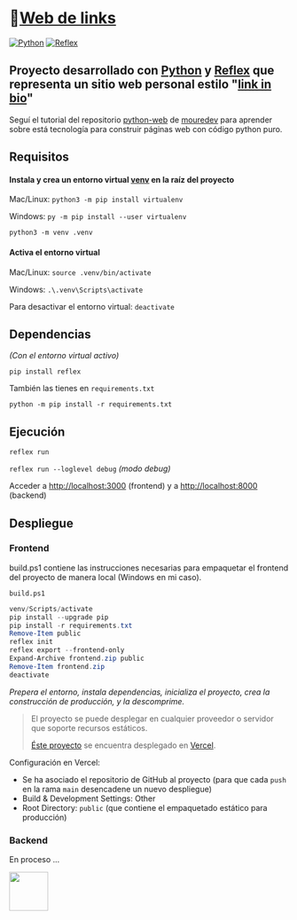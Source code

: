 # 📎[Web de links](https://web-links-hazel.vercel.app/)

[![Python](https://img.shields.io/badge/Python-3.11+-yellow?style=for-the-badge&logo=python&logoColor=white&labelColor=101010)](https://python.org)
[![Reflex](https://img.shields.io/badge/Reflex-0.4.5+-5646ED?style=for-the-badge&logo=reflex&logoColor=white&labelColor=101010)](https://reflex.dev)

## Proyecto desarrollado con [Python](https://www.python.org/) y [Reflex](https://reflex.dev/) que representa un sitio web personal estilo "[link in bio](https://web-links-hazel.vercel.app/)"

Seguí el tutorial del repositorio [python-web](https://github.com/mouredev/python-web) de [mouredev](https://mouredev.com/) para aprender sobre está tecnología para construir páginas web con código python puro.

## Requisitos

#### Instala y crea un entorno virtual [venv](https://packaging.python.org/en/latest/guides/installing-using-pip-and-virtual-environments/) en la raíz del proyecto
Mac/Linux: `python3 -m pip install virtualenv`

Windows: `py -m pip install --user virtualenv`

`python3 -m venv .venv`

#### Activa el entorno virtual 
Mac/Linux: `source .venv/bin/activate`

Windows: `.\.venv\Scripts\activate`

Para desactivar el entorno virtual: `deactivate`

## Dependencias
*(Con el entorno virtual activo)*

`pip install reflex`

También las tienes en `requirements.txt`

`python -m pip install -r requirements.txt`

## Ejecución
`reflex run`

`reflex run --loglevel debug` *(modo debug)*

Acceder a [http://localhost:3000](http://localhost:3000) (frontend) y a [http://localhost:8000](http://localhost:8000) (backend)

## Despliegue

### Frontend

build.ps1 contiene las instrucciones necesarias para empaquetar el frontend del proyecto de manera local (Windows en mi caso).

`build.ps1`

```powershell
venv/Scripts/activate
pip install --upgrade pip
pip install -r requirements.txt
Remove-Item public
reflex init
reflex export --frontend-only
Expand-Archive frontend.zip public
Remove-Item frontend.zip
deactivate
```

*Prepera el entorno, instala dependencias, inicializa el proyecto, crea la construcción de producción, y la descomprime.*

> El proyecto se puede desplegar en cualquier proveedor o servidor que soporte recursos estáticos.
> 
> [Éste proyecto](https://webb-links-hazel.vercel.apps/) se encuentra desplegado en [Vercel](https://vercel.com).

Configuración en Vercel:

* Se ha asociado el repositorio de GitHub al proyecto (para que cada `push` en la rama `main` desencadene un nuevo despliegue)
* Build & Development Settings: Other
* Root Directory: `public` (que contiene el empaquetado estático para producción)

### Backend

En proceso ...

<img src="https://media.giphy.com/media/lrtNcS63iXYMgEodrf/giphy.gif" width="70">
